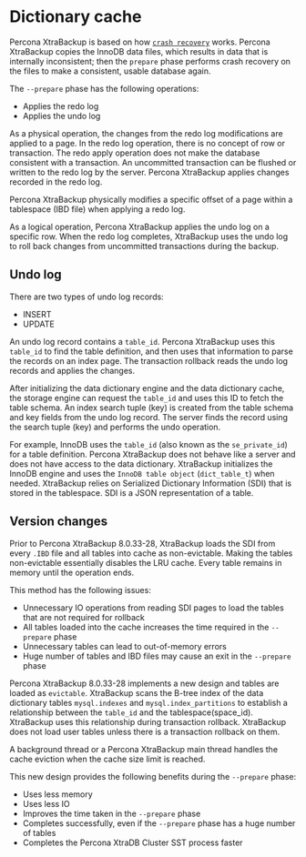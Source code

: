 # Dictionary cache 

Percona XtraBackup is based on how [`crash recovery`](https://dev.mysql.com/doc/refman/8.0/en/glossary.html#glos_crash_recovery) works. Percona XtraBackup copies the InnoDB data files, which results in data that is internally inconsistent; then the `prepare` phase performs crash recovery on the files to make a consistent, usable database again.

The `--prepare` phase has the following operations:

* Applies the redo log
* Applies the undo log

As a physical operation, the changes from the redo log modifications are applied to a page. In the redo log operation, there is no concept of row or transaction. The redo apply operation does not make the database consistent with a transaction. An uncommitted transaction can be flushed or written to the redo log by the server. Percona XtraBackup applies changes recorded in the redo log.

Percona XtraBackup physically modifies a specific offset of a page within a tablespace (IBD file) when applying a redo log. 

As a logical operation, Percona XtraBackup applies the undo log on a specific row. When the redo log completes, XtraBackup uses the undo log to roll back changes from uncommitted transactions during the backup.

## Undo log

There are two types of undo log records:

* INSERT
* UPDATE

An undo log record contains a `table_id`. Percona XtraBackup uses this `table_id` to find the table definition, and then uses that information to parse the records on an index page. The transaction rollback reads the undo log records and applies the changes. 

After initializing the data dictionary engine and the data dictionary cache, the storage engine can request the `table_id` and uses this ID to fetch the table schema. An index search tuple (key) is created from the table schema and key fields from the undo log record. The server finds the record using the search tuple (key) and performs the undo operation.

For example, InnoDB uses the `table_id` (also known as the `se_private_id`) for a table definition. Percona XtraBackup does not behave like a server and does not have access to the data dictionary. XtraBackup initializes the InnoDB engine and uses the `InnoDB table object` (`dict_table_t`) when needed. XtraBackup relies on Serialized Dictionary Information (SDI) that is stored in the tablespace. SDI is a JSON representation of a table.

## Version changes

Prior to Percona XtraBackup 8.0.33-28, XtraBackup loads the SDI from every `.IBD` file and all tables into cache as non-evictable. Making the tables non-evictable essentially disables the LRU cache. Every table remains in memory until the operation ends. 

This method has the following issues:

* Unnecessary IO operations from reading SDI pages to load the tables that are not required for rollback
* All tables loaded into the cache increases the time required in the `--prepare` phase
* Unnecessary tables can lead to out-of-memory errors
* Huge number of tables and IBD files may cause an exit in the `--prepare` phase

Percona XtraBackup 8.0.33-28 implements a new design and tables are loaded as `evictable`. XtraBackup scans the B-tree index of the data dictionary tables `mysql.indexes` and `mysql.index_partitions` to establish a relationship between the `table_id` and the tablespace(space_id). XtraBackup uses this relationship during transaction rollback. XtraBackup does not load user tables unless there is a transaction rollback on them.

A background thread or a Percona XtraBackup main thread handles the cache eviction when the cache size limit is reached.

This new design provides the following benefits during the `--prepare` phase:

* Uses less memory
* Uses less IO
* Improves the time taken in the `--prepare` phase
* Completes successfully, even if the `--prepare` phase has a huge number of tables
* Completes the Percona XtraDB Cluster SST process faster


